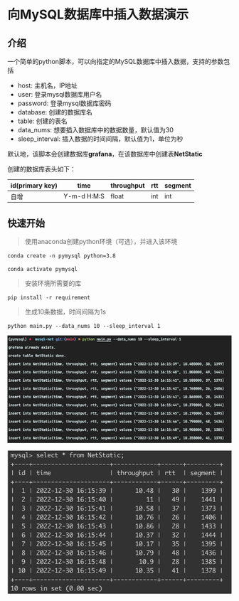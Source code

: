 # 向MySQL数据库中插入数据演示

## 介绍

一个简单的python脚本，可以向指定的MySQL数据库中插入数据，支持的参数包括
- host: 主机名，IP地址
- user: 登录mysql数据库用户名
- password: 登录mysql数据库密码
- database: 创建的数据库名
- table: 创建的表名
- data_nums: 想要插入数据库中的数据数量，默认值为30
- sleep_interval: 插入数据的时间间隔，默认值为1，单位为秒

默认地，该脚本会创建数据库**grafana**，在该数据库中创建表**NetStatic**

创建的数据库表头如下：

| id(primary key) | time        | throughput | rtt  | segment |
| --------------- | ----------- | ---------- | ---- | ------- |
| 自增            | Y-m-d H:M:S | float      | int  | int     |

## 快速开始
> 使用anaconda创建python环境（可选），并进入该环境

```shell
conda create -n pymysql python=3.8
```

```
conda activate pymysql
```

> 安装环境所需要的库

```
pip install -r requirement
```

> 生成10条数据，时间间隔为1s

```shell
python main.py --data_nums 10 --sleep_interval 1
```

![terminal](figs/terminal.png)

<img src="figs/mysql-client.png" alt="mysql-client" style="zoom:67%;" />

